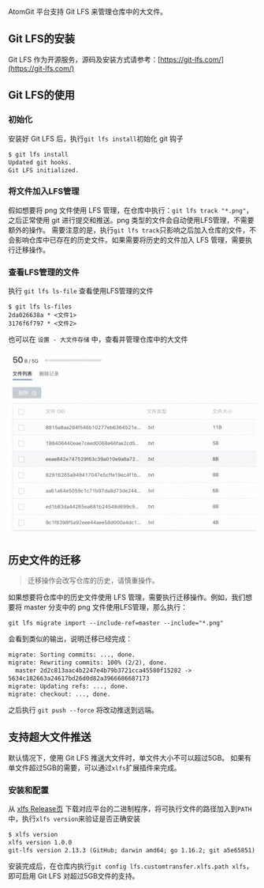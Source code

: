AtomGit 平台支持 Git LFS 来管理仓库中的大文件。
## Git LFS的安装
Git LFS 作为开源服务，源码及安装方式请参考：[https://git-lfs.com/](https://git-lfs.com/)
## Git LFS的使用
### 初始化
安装好 Git LFS 后，执行`git lfs install`初始化 git 钩子
```shell
$ git lfs install
Updated git hooks.
Git LFS initialized.
```
### 将文件加入LFS管理
假如想要将 png 文件使用 LFS 管理，在仓库中执行：`git lfs track "*.png"`，之后正常使用 git 进行提交和推送。png 类型的文件会自动使用LFS管理，不需要额外的操作。
需要注意的是，执行`git lfs track`只影响之后加入仓库的文件，不会影响仓库中已存在的历史文件。如果需要将历史的文件加入 LFS 管理，需要执行迁移操作。
### 查看LFS管理的文件
执行 `git lfs ls-file` 查看使用LFS管理的文件
```shell
$ git lfs ls-files
2da026638a * <文件1>
3176f6f797 * <文件2>
```
也可以在 `设置 - 大文件存储` 中，查看并管理仓库中的大文件

![image.png](./img/lfs-manage.png)
## 历史文件的迁移
> 迁移操作会改写仓库的历史，请慎重操作。
> 
如果想要将仓库中的历史文件使用 LFS 管理，需要执行迁移操作。例如，我们想要将 master 分支中的 png 文件使用LFS管理，那么执行：
```shell
git lfs migrate import --include-ref=master --include="*.png"
```
会看到类似的输出，说明迁移已经完成：
```shell
migrate: Sorting commits: ..., done.
migrate: Rewriting commits: 100% (2/2), done.
  master 2d2c813aac4b2247e4b79b3721cca45580f15282 -> 5634c182663a24617bd26d0d82a3966686687173
migrate: Updating refs: ..., done.
migrate: checkout: ..., done.
```
之后执行 `git push --force` 将改动推送到远端。

## 支持超大文件推送
默认情况下，使用 Git LFS 推送大文件时，单文件大小不可以超过5GB。
如果有单文件超过5GB的需要，可以通过`xlfs`扩展插件来完成。
### 安装和配置
从 [xlfs Release页](https://atomgit.com/OpenAtomFoundation/xlfs/tags?tab=release) 下载对应平台的二进制程序，将可执行文件的路径加入到`PATH`中，执行`xlfs version`来验证是否正确安装
```shell
$ xlfs version
xlfs version 1.0.0
git-lfs version 2.13.3 (GitHub; darwin amd64; go 1.16.2; git a5e65851)
```
安装完成后，在仓库内执行`git config lfs.customtransfer.xlfs.path xlfs`，即可启用 Git LFS 对超过5GB文件的支持。
